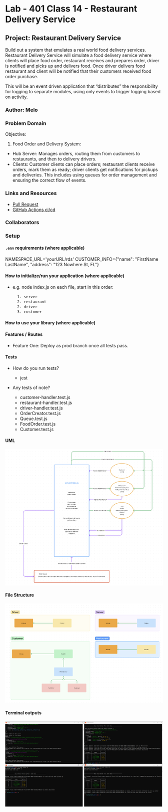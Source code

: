 # Lab - 401 Class 14 - Restaurant Delivery Service

## Project: Restaurant Delivery Service

Build out a system that emulates a real world food delivery services. Restaurant Delivery Service will simulate a food delivery service where clients will place food order, restaurant receives and prepares order, driver is notified and picks up and delivers food. Once driver delivers food restaurant and client will be notified that their customers received food order purchase.

This will be an event driven application that “distributes” the responsibility for logging to separate modules, using only events to trigger logging based on activity.

### Author: Melo

### Problem Domain

Objective:  

1. Food Order and Delivery System:

- Hub Server: Manages orders, routing them from customers to restaurants, and then to delivery drivers.
- Clients: Customer clients can place orders; restaurant clients receive orders, mark them as ready; driver clients get notifications for pickups and deliveries. This includes using queues for order management and ensuring the correct flow of events.

### Links and Resources

- [Pull Request](https://github.com/MelodicXP/restaurant-delivery-service/pulls)
- [GitHub Actions ci/cd](https://github.com/MelodicXP/restaurant-delivery-service/actions)

### Collaborators

### Setup

#### `.env` requirements (where applicable)

NAMESPACE_URL='yourURL/rds'
CUSTOMER_INFO={"name": "FirstName LastName", "address": "123 Nowhere St, FL"}

#### How to initialize/run your application (where applicable)

- e.g. node index.js on each file, start in this order:  

        1. server
        2. restaurant
        2. driver
        3. customer

#### How to use your library (where applicable)

#### Features / Routes

- Feature One: Deploy as prod branch once all tests pass.

#### Tests

- How do you run tests?
  - jest

- Any tests of note?  
  - customer-handler.test.js
  - restaurant-handler.test.js
  - driver-handler.test.js
  - OrderCreator.test.js
  - Queue.test.js
  - FoodOrder.test.js
  - Customer.test.js

#### UML

![Lab-14-UML](./assets/Diagram.png)

#### File Structure

![Lab-14-UML-File-Structure](./assets/fileStruct.png)

#### Terminal outputs

![Terminal Outputs](./assets/terminalOutput.png)
